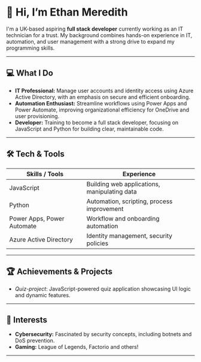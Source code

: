 # 👋 Hi, I’m Ethan Meredith

I'm a UK-based aspiring **full stack developer** currently working as an IT technician for a trust. My background combines hands-on experience in IT, automation, and user management with a strong drive to expand my programming skills.

---

## 💻 What I Do

- **IT Professional:** Manage user accounts and identity access using Azure Active Directory, with an emphasis on secure and efficient onboarding.
- **Automation Enthusiast:** Streamline workflows using Power Apps and Power Automate, improving organizational efficiency for OneDrive and user provisioning.
- **Developer:** Training to become a full stack developer, focusing on JavaScript and Python for building clear, maintainable code.

---

## 🛠️ Tech & Tools

| Skills / Tools               | Experience                                      |
|------------------------------|-------------------------------------------------|
| JavaScript                   | Building web applications, manipulating data    |
| Python                       | Automation, scripting, process improvement      |
| Power Apps, Power Automate   | Workflow and onboarding automation              |
| Azure Active Directory       | Identity management, security policies          |

---

## 🏆 Achievements & Projects

- _Quiz-project_: JavaScript-powered quiz application showcasing UI logic and dynamic features.

---

## 🎯 Interests

- **Cybersecurity:** Fascinated by security concepts, including botnets and DoS prevention.
- **Gaming:** League of Legends, Factorio and others!

---
